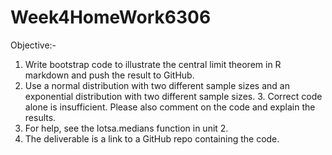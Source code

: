 # Week4HomeWork6306

Objective:-

1. Write bootstrap code to illustrate the central limit theorem in R markdown and push the result to GitHub. 
2. Use a normal distribution with two different sample sizes and an exponential distribution with two different sample sizes. 3. Correct code alone is insufficient. Please also comment on the code and explain the results. 
4. For help, see the lotsa.medians function in unit 2. 
5. The deliverable is a link to a GitHub repo containing the code.
